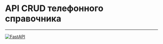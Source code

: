 <h1>API CRUD телефонного справочника</h1>
<hr>

[![FastAPI](https://img.shields.io/badge/FastAPI-005571?style=for-the-badge&logo=fastapi)](https://fastapi.tiangolo.com/)
